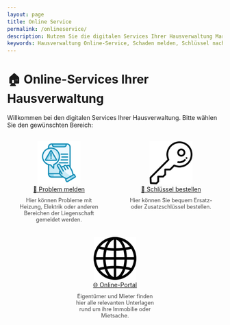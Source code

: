 ```yaml
---
layout: page
title: Online Service
permalink: /onlineservice/
description: Nutzen Sie die digitalen Services Ihrer Hausverwaltung Marco Müller – einfach, schnell und rund um die Uhr; Schäden melden, Schlüssel bestellen oder auf Unterlagen im Online-Portal zugreifen.
keywords: Hausverwaltung Online-Service, Schaden melden, Schlüssel nachbestellen, Online-Portal Immobilien, Unterlagen für Eigentümer, Unterlagen für Mieter, Hausverwaltung Marco Müller, WEG-Verwaltung, SE-Verwaltung, Miethausverwaltung, Hannover, digitale Hausverwaltung
---
```


<style>
.online-service-container {
  display: flex;
  justify-content: space-around;
  flex-wrap: wrap;
  gap: 20px;
  margin-top: 30px;
}

.service-block {
  text-align: center;
  width: 200px;
  transition: transform 0.3s ease;
}

.service-block:hover {
  transform: scale(1.1);
}

.service-block img {
  width: 100px;
  height: 100px;
}

.service-block p {
  font-size: 0.9em;
  color: #444;
  margin-top: 10px;
}
</style>

# 🏠 Online-Services Ihrer Hausverwaltung

Willkommen bei den digitalen Services Ihrer Hausverwaltung. Bitte wählen Sie den gewünschten Bereich:

<div class="online-service-container">

<div class="service-block">
  <a href="/problem-melden/">
    <img src="/assets/img/onlineservices/problemmelden.png" alt="Problem melden">
    <br/>
    🔧 Problem melden
  </a>
  <p>Hier können Probleme mit Heizung, Elektrik oder anderen Bereichen der Liegenschaft gemeldet werden.</p>
</div>

<div class="service-block">
  <a href="/schluessel-bestellen/">
    <img src="/assets/img/onlineservices/schluessel.png" alt="Schlüssel bestellen">
    <br/>
    🔑 Schlüssel bestellen
  </a>
  <p>Hier können Sie bequem Ersatz- oder Zusatzschlüssel bestellen.</p>
</div>

<div class="service-block">
  <a href="/online-portal/">
    <img src="/assets/img/onlineservices/online.png" alt="Online Portal">
    <br/>
    🌐 Online-Portal
  </a>
  <p>Eigentümer und Mieter finden hier alle relevanten Unterlagen rund um ihre Immobilie oder Mietsache.</p>
</div>

</div>
